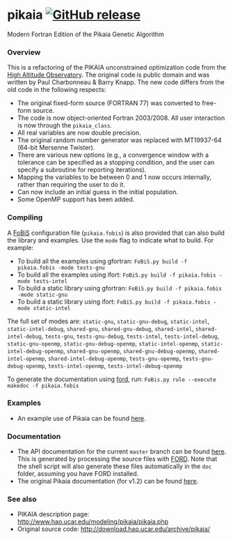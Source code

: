 # pikaia [![GitHub release](https://img.shields.io/github/release/jacobwilliams/pikaia.svg?style=plastic)](https://github.com/jacobwilliams/pikaia/releases/latest)
Modern Fortran Edition of the Pikaia Genetic Algorithm

### Overview

This is a refactoring of the PIKAIA unconstrained optimization code from the [High Altitude Observatory](http://www.hao.ucar.edu/modeling/pikaia/pikaia.php).  The original code is public domain and was written by Paul Charbonneau & Barry Knapp.  The new code differs from the old code in the following respects:
 * The original fixed-form source (FORTRAN 77) was converted to free-form source.
 * The code is now object-oriented Fortran 2003/2008.  All user interaction is now through the ```pikaia_class```.
 * All real variables are now double precision.
 * The original random number generator was replaced with MT19937-64 (64-bit Mersenne Twister).
 * There are various new options (e.g., a convergence window with a tolerance can be specified as a stopping condition, and the user can specify a subroutine for reporting iterations).
 * Mapping the variables to be between 0 and 1 now occurs internally, rather than requiring the user to do it.
 * Can now include an initial guess in the initial population.
 * Some OpenMP support has been added.

### Compiling

A [FoBiS](https://github.com/szaghi/FoBiS) configuration file (`pikaia.fobis`) is also provided that can also build the library and examples. Use the `mode` flag to indicate what to build. For example:

  * To build all the examples using gfortran: `FoBiS.py build -f pikaia.fobis -mode tests-gnu`
  * To build all the examples using ifort: `FoBiS.py build -f pikaia.fobis -mode tests-intel`
  * To build a static library using gfortran: `FoBiS.py build -f pikaia.fobis -mode static-gnu`
  * To build a static library using ifort: `FoBiS.py build -f pikaia.fobis -mode static-intel`

  The full set of modes are: `static-gnu`, `static-gnu-debug`, `static-intel`, `static-intel-debug`, `shared-gnu`, `shared-gnu-debug`, `shared-intel`, `shared-intel-debug`, `tests-gnu`, `tests-gnu-debug`, `tests-intel`, `tests-intel-debug`,
  `static-gnu-openmp`, `static-gnu-debug-openmp`, `static-intel-openmp`, `static-intel-debug-openmp`, `shared-gnu-openmp`, `shared-gnu-debug-openmp`, `shared-intel-openmp`, `shared-intel-debug-openmp`, `tests-gnu-openmp`, `tests-gnu-debug-openmp`, `tests-intel-openmp`, `tests-intel-debug-openmp`

  To generate the documentation using [ford](https://github.com/cmacmackin/ford), run: ```FoBis.py rule --execute makedoc -f pikaia.fobis```

### Examples

 * An example use of Pikaia can be found [here](http://degenerateconic.com/earth-mars-free-return/).

### Documentation

 * The API documentation for the current ```master``` branch can be found [here](http://jacobwilliams.github.io/pikaia/).  This is generated by processing the source files with [FORD](https://github.com/cmacmackin/ford).  Note that the shell script will also generate these files automatically in the ```doc``` folder, assuming you have FORD installed.
 * The original Pikaia documentation (for v1.2) can be found [here](http://www.hao.ucar.edu/modeling/pikaia/relnotes.ps).

### See also

 * PIKAIA description page: http://www.hao.ucar.edu/modeling/pikaia/pikaia.php
 * Original source code: http://download.hao.ucar.edu/archive/pikaia/

